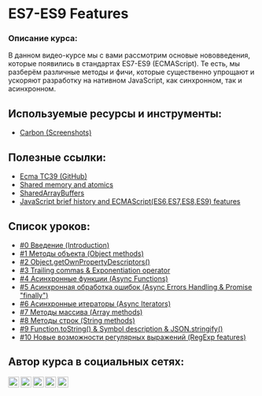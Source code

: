 #  ES7-ES9 Features

### Описание курса:
В данном видео-курсе мы с вами рассмотрим основые нововведения, которые появились в стандартах ES7-ES9 (ECMAScript). Те есть, мы разберём различные методы и фичи, которые существенно упрощают и ускоряют разработку на нативном JavaScript, как синхронном, так и асинхронном.

## Используемые ресурсы и инструменты:
- [Carbon (Screenshots)](https://carbon.now.sh/)

## Полезные ссылки:
- [Ecma TC39 (GitHub)](https://github.com/tc39)
- [Shared memory and atomics](https://2ality.com/2017/01/shared-array-buffer.html)
- [SharedArrayBuffers](https://hacks.mozilla.org/category/code-cartoons/a-cartoon-intro-to-sharedarraybuffers/)
- [JavaScript brief history and ECMAScript(ES6,ES7,ES8,ES9) features](https://medium.com/@madasamy/javascript-brief-history-and-ecmascript-es6-es7-es8-features-673973394df4)

## Список уроков:
- [#0 Введение (Introduction)](https://youtu.be/ZjR-oBsuQcs)
- [#1 Методы объекта (Object methods)](https://youtu.be/zXaXzC5U_8c)
- [#2 Object.getOwnPropertyDescriptors()](https://youtu.be/laAjQoMbnPY)
- [#3 Trailing commas & Exponentiation operator](https://youtu.be/gmVLp3ZVYZk)
- [#4 Асинхронные функции (Async Functions)](https://youtu.be/JtnIU6HemK8)
- [#5 Асинхронная обработка ошибок (Async Errors Handling & Promise "finally")](https://youtu.be/VglJ0Wic2i8)
- [#6 Асинхронные итераторы (Async Iterators)](https://youtu.be/58_qeGUBS2k)
- [#7 Методы массива (Array methods)](https://youtu.be/8z1DQqlC78I)
- [#8 Методы строк (String methods)](https://youtu.be/MI_9grIevCE)
- [#9 Function.toString() & Symbol description & JSON.stringify()](https://youtu.be/gvxCKEtCJaM)
- [#10 Новые возможности регулярных выражений (RegExp features)](https://youtu.be/dv_iHGJbVZQ)

## Автор курса в социальных сетях:

[<img align="left" alt="webDev | YouTube" width="22px" src="https://cdn.jsdelivr.net/npm/simple-icons@v3/icons/youtube.svg" />][youtube]
[<img align="left" alt="webDev | Instagram" width="22px" src="https://cdn.jsdelivr.net/npm/simple-icons@v3/icons/instagram.svg" />][instagram]
[<img align="left" alt="webDev | LinkedIn" width="22px" src="https://cdn.jsdelivr.net/npm/simple-icons@v3/icons/linkedin.svg" />][linkedin]
[<img align="left" alt="webDev | VK" width="22px" src="https://cdn.jsdelivr.net/npm/simple-icons@v3/icons/vk.svg" />][vk]
[<img align="left" alt="webDev | Twitter" width="22px" src="https://cdn.jsdelivr.net/npm/simple-icons@v3/icons/twitter.svg" />][twitter]&nbsp;

[youtube]: https://youtube.com/YauhenKavalchuk
[instagram]: https://instagram.com/YauhenKavalchuk
[linkedin]: https://linkedin.com/in/YauhenKavalchuk
[vk]: https://vk.com/YauhenKavalchuk
[twitter]: https://twitter.com/YauhenKavalchuk
